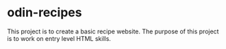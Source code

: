 # odin-recipes
This project is to create a basic recipe website.
The purpose of this project is to work on entry level HTML skills.
